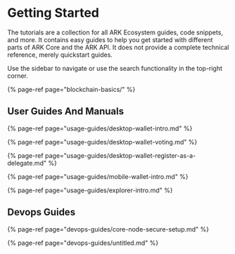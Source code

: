 # Getting Started

The tutorials are a collection for all ARK Ecosystem guides, code snippets, and more. It contains easy guides to help you get started with different parts of ARK Core and the ARK API. It does not provide a complete technical reference, merely quickstart guides.

Use the sidebar to navigate or use the search functionality in the top-right corner.

{% page-ref page="blockchain-basics/" %}

## User Guides And Manuals

{% page-ref page="usage-guides/desktop-wallet-intro.md" %}

{% page-ref page="usage-guides/desktop-wallet-voting.md" %}

{% page-ref page="usage-guides/desktop-wallet-register-as-a-delegate.md" %}

{% page-ref page="usage-guides/mobile-wallet-intro.md" %}

{% page-ref page="usage-guides/explorer-intro.md" %}

## Devops Guides

{% page-ref page="devops-guides/core-node-secure-setup.md" %}

{% page-ref page="devops-guides/untitled.md" %}



